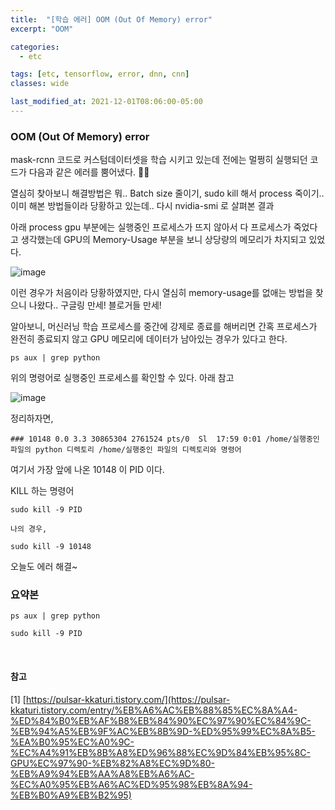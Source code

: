 ```yaml
---
title:  "[학습 에러] OOM (Out Of Memory) error"
excerpt: "OOM"

categories:
  - etc

tags: [etc, tensorflow, error, dnn, cnn]
classes: wide

last_modified_at: 2021-12-01T08:06:00-05:00
---
```


### OOM (Out Of Memory) error

mask-rcnn 코드로 커스텀데이터셋을 학습 시키고 있는데 전에는 멀쩡히 실행되던 코드가 다음과 같은 에러를 뿜어냈다. 🤛🤛

열심히 찾아보니 해결방법은 뭐.. Batch size 줄이기, sudo kill 해서 process 죽이기.. 이미 해본 방법들이라 당황하고 있는데.. 다시 nvidia-smi 로 살펴본 결과

아래 process gpu 부분에는 실행중인 프로세스가 뜨지 않아서 다 프로세스가 죽었다고 생각했는데 GPU의  Memory-Usage 부분을 보니 상당량의 메모리가 차지되고 있었다.

![image](https://user-images.githubusercontent.com/53431568/144225092-272d8135-607c-4abc-a2c7-58bfe683542c.png)



이런 경우가 처음이라 당황하였지만, 다시 열심히 memory-usage를 없애는 방법을 찾으니 나왔다.. 구글링 만세! 블로거들 만세!

알아보니, 머신러닝 학습 프로세스를 중간에 강제로 종료를 해버리면 간혹 프로세스가 완전히 종료되지 않고 GPU 메모리에 데이터가 남아있는 경우가 있다고 한다.

`ps aux | grep python` 

위의 명령어로 실행중인 프로세스를 확인할 수 있다. 아래 참고

![image](https://user-images.githubusercontent.com/53431568/144225431-928e85bf-dde8-48ac-9b72-6abea88d0d65.png)

정리하자면,

~~~
### 10148 0.0 3.3 30865304 2761524 pts/0  Sl  17:59 0:01 /home/실행중인 파일의 python 디렉토리 /home/실행중인 파일의 디렉토리와 명령어
~~~

여기서 가장 앞에 나온 10148 이 PID 이다. 

KILL 하는 명령어

~~~
sudo kill -9 PID  

나의 경우,

sudo kill -9 10148
~~~

오늘도 에러 해결~


### 요약본

~~~
ps aux | grep python

sudo kill -9 PID
~~~

<br>


#### 참고

[1] [https://pulsar-kkaturi.tistory.com/](https://pulsar-kkaturi.tistory.com/entry/%EB%A6%AC%EB%88%85%EC%8A%A4-%ED%84%B0%EB%AF%B8%EB%84%90%EC%97%90%EC%84%9C-%EB%94%A5%EB%9F%AC%EB%8B%9D-%ED%95%99%EC%8A%B5-%EA%B0%95%EC%A0%9C-%EC%A4%91%EB%8B%A8%ED%96%88%EC%9D%84%EB%95%8C-GPU%EC%97%90-%EB%82%A8%EC%9D%80-%EB%A9%94%EB%AA%A8%EB%A6%AC-%EC%A0%95%EB%A6%AC%ED%95%98%EB%8A%94-%EB%B0%A9%EB%B2%95)
